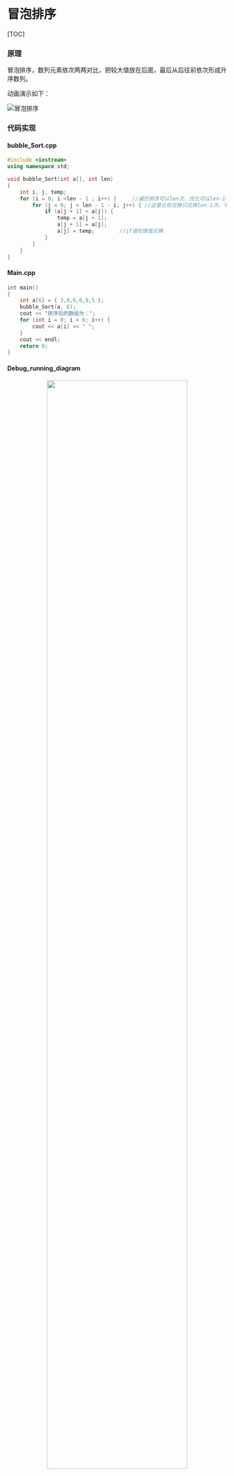 # 冒泡排序



[TOC]

### 原理

冒泡排序，数列元素依次两两对比，把较大值放在后面，最后从后往前依次形成升序数列。

动画演示如下：

![冒泡排序](https://img-blog.csdnimg.cn/6d10eb0535a54560ba99571aff7e3833.gif#pic_center)



### 代码实现

#### bubble_Sort.cpp

```c++
#include <iostream>
using namespace std;

void bubble_Sort(int a[], int len)
{
	int i, j, temp;
	for (i = 0; i <len - 1 ; i++) {		//遍历排序可以len次，优化可以len-1次，嵌套for len-1-i不是优化值
		for (j = 0; j < len - 1 - i; j++) {	//这里比较交换只交换len-1次，不可交换len次，不然a[j+1]下标会越界
			if (a[j + 1] < a[j]) {
				temp = a[j + 1];
				a[j + 1] = a[j];
				a[j] = temp;		//if语句做值交换
			}
		}
	}
}

```

#### Main.cpp

```c++
int main()
{
	int a[6] = { 3,8,6,0,9,5 };
	bubble_Sort(a, 6);
	cout << "排序后的数组为：";
	for (int i = 0; i < 6; i++) {
		cout << a[i] << " ";
	}
	cout << endl;
	return 0;
}

```



#### Debug_running_diagram

<div align=center>
<img src="https://user-images.githubusercontent.com/70643377/141604675-1d397d57-f809-4872-8612-b536a46ef937.png" width="80%" height="80%">
</div>

### 小结

总的来说，冒泡排序还是相当简单一点的，大家看一下注释提醒就好，j < len - 1 - i 是冒泡排序的关键

最后再做一下复杂度分析：

时间复杂度：`O(n^2)`

空间复杂度：`O(1)`

😜
